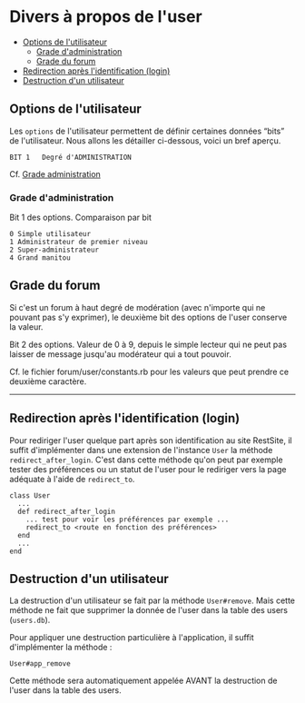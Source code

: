 # Divers à propos de l'user

* [Options de l'utilisateur](#optionsuser)
  * [Grade d'administration](#gradedadministration)
  * [Grade du forum](#gradeforumeuser)
* [Redirection après l'identification (login)](#redirectionapreslogin)
* [Destruction d'un utilisateur](#destructionuser)

<a name='optionsuser'></a>

## Options de l'utilisateur

Les `options` de l'utilisateur permettent de définir certaines données “bits” de l'utilisateur. Nous allons les détailler ci-dessous, voici un bref aperçu.

    BIT 1   Degré d'ADMINISTRATION

Cf. [Grade administration](#gradedadministration)

<a name='gradedadministration'></a>

### Grade d'administration

Bit 1 des options. Comparaison par bit

    0 Simple utilisateur
    1 Administrateur de premier niveau
    2 Super-administrateur
    4 Grand manitou

<a name='gradeforumeuser'></a>

## Grade du forum

Si c'est un forum à haut degré de modération (avec n'importe qui ne pouvant pas s'y exprimer), le deuxième bit des options de l'user conserve la valeur.

Bit 2 des options. Valeur de 0 à 9, depuis le simple lecteur qui ne peut pas laisser de message jusqu'au modérateur qui a tout pouvoir.

Cf. le fichier forum/user/constants.rb pour les valeurs que peut prendre ce deuxième caractère.

---------------------------------------------------------------------

<a name='redirectionapreslogin'></a>

## Redirection après l'identification (login)

Pour rediriger l'user quelque part après son identification au site RestSite, il suffit d'implémenter dans une extension de l'instance `User` la méthode `redirect_after_login`. C'est dans cette méthode qu'on peut par exemple tester des préférences ou un statut de l'user pour le rediriger vers la page adéquate à l'aide de `redirect_to`.

    class User
      ...
      def redirect_after_login
        ... test pour voir les préférences par exemple ...
        redirect_to <route en fonction des préférences>
      end
      ...
    end

<a name='destructionuser'></a>

## Destruction d'un utilisateur

La destruction d'un utilisateur se fait par la méthode `User#remove`. Mais cette méthode ne fait que supprimer la donnée de l'user dans la table des users (`users.db`).

Pour appliquer une destruction particulière à l'application, il suffit d'implémenter la méthode :

    User#app_remove

Cette méthode sera automatiquement appelée AVANT la destruction de l'user dans la table des users.
